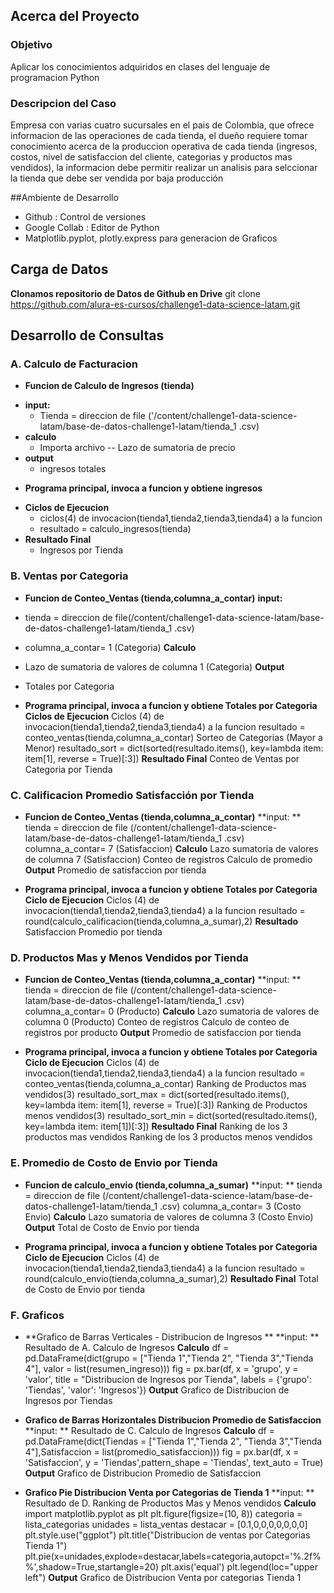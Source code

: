 ## Acerca del Proyecto
### Objetivo
<p>Aplicar los conocimientos adquiridos en clases del lenguaje de programacion Python </p>

### Descripcion del Caso
<p>
Empresa con varias cuatro sucursales en el pais de Colombia, que ofrece informacion de las operaciones de cada tienda, el dueño requiere tomar conocimiento acerca de la produccion operativa de cada tienda (ingresos, costos, nivel de satisfaccion del cliente, categorias y productos mas vendidos), la informacion debe permitir realizar un analisis para selccionar la tienda que debe ser vendida por baja producción 
</p>

##Ambiente de Desarrollo
- Github : Control de versiones
- Google Collab : Editor de Python
- Matplotlib.pyplot, plotly.express  para generacion de Graficos

## Carga de Datos
**Clonamos repositorio de Datos de Github en Drive**
git clone https://github.com/alura-es-cursos/challenge1-data-science-latam.git

## Desarrollo de Consultas
### A. Calculo de Facturacion
- **Funcion de Calculo de Ingresos (tienda)**
+ **input:**
  + Tienda = direccion de file ('/content/challenge1-data-science-latam/base-de-datos-challenge1-latam/tienda_1 .csv)
+ **calculo**
  + Importa archivo
-- Lazo de sumatoria de precio
+ **output**
  + ingresos totales

- **Programa principal, invoca a funcion y obtiene ingresos**
+ **Ciclos de Ejecucion**
  + ciclos(4) de invocacion(tienda1,tienda2,tienda3,tienda4) a la funcion
  + resultado = calculo_ingresos(tienda)
+ **Resultado Final**
  + Ingresos por Tienda

### B. Ventas por Categoria
- **Funcion de Conteo_Ventas (tienda,columna_a_contar)**
**input:**
- tienda = direccion de file(/content/challenge1-data-science-latam/base-de-datos-challenge1-latam/tienda_1 .csv)
- columna_a_contar= 1 (Categoria)
**Calculo**
- Lazo de sumatoria de valores de columna 1 (Categoria)
**Output**
- Totales por Categoria

- **Programa principal, invoca a funcion y obtiene Totales por Categoria**
**Ciclos de Ejecucion**
Ciclos (4) de invocacion(tienda1,tienda2,tienda3,tienda4) a la funcion
resultado = conteo_ventas(tienda,columna_a_contar)
Sorteo de Categorias (Mayor a Menor)
resultado_sort = dict(sorted(resultado.items(), key=lambda item: item[1], reverse = True)[:3])
**Resultado Final**
Conteo de Ventas por Categoria por Tienda

### C. Calificacion Promedio Satisfacción  por Tienda
- **Funcion de Conteo_Ventas (tienda,columna_a_contar)**
**input: **
tienda = direccion de file (/content/challenge1-data-science-latam/base-de-datos-challenge1-latam/tienda_1 .csv)
columna_a_contar= 7 (Satisfaccion)
**Calculo**
Lazo 
sumatoria de valores de columna 7 (Satisfaccion)
Conteo de registros
Calculo de promedio
**Output**
Promedio de satisfaccion por tienda

- **Programa principal, invoca a funcion y obtiene Totales por Categoria**
**Ciclo de Ejecucion**
Ciclos (4) de invocacion(tienda1,tienda2,tienda3,tienda4) a la funcion
resultado = round(calculo_calificacion(tienda,columna_a_sumar),2)
**Resultado**
Satisfaccion Promedio  por tienda

### D. Productos Mas y Menos Vendidos  por Tienda
- **Funcion de Conteo_Ventas (tienda,columna_a_contar)**
**input: **
tienda = direccion de file (/content/challenge1-data-science-latam/base-de-datos-challenge1-latam/tienda_1 .csv)
columna_a_contar= 0 (Producto)
**Calculo**
Lazo 
sumatoria de valores de columna 0 (Producto)
Conteo de registros
Calculo de conteo de registros por producto
**Output**
Promedio de satisfaccion por tienda

- **Programa principal, invoca a funcion y obtiene Totales por Categoria**
**Ciclo de Ejecucion**
Ciclos (4) de invocacion(tienda1,tienda2,tienda3,tienda4) a la funcion
resultado = conteo_ventas(tienda,columna_a_contar)
Ranking de Productos mas vendidos(3)
resultado_sort_max = dict(sorted(resultado.items(), key=lambda item: item[1], reverse = True)[:3])
Ranking de Productos menos vendidos(3)
resultado_sort_min = dict(sorted(resultado.items(), key=lambda item: item[1])[:3])
**Resultado Final**
Ranking de los 3 productos mas vendidos
Ranking de los 3 productos menos vendidos

### E. Promedio de Costo de Envio  por Tienda
- **Funcion de calculo_envio (tienda,columna_a_sumar)**
**input: **
tienda = direccion de file (/content/challenge1-data-science-latam/base-de-datos-challenge1-latam/tienda_1 .csv)
columna_a_contar= 3 (Costo Envio)
**Calculo**
Lazo 
sumatoria de valores de columna 3 (Costo Envio)
**Output**
Total de Costo de Envio por tienda

- **Programa principal, invoca a funcion y obtiene Totales por Categoria**
**Ciclo de Ejecucion**
Ciclos (4) de invocacion(tienda1,tienda2,tienda3,tienda4) a la funcion
resultado = round(calculo_envio(tienda,columna_a_sumar),2)
**Resultado Final**
		Total de Costo de Envio por tienda

### F. Graficos
- **Grafico de Barras Verticales - Distribucion de  Ingresos **
**input: **
Resultado de A. Calculo de Ingresos
**Calculo**
df = pd.DataFrame(dict(grupo = ["Tienda 1","Tienda 2", "Tienda 3","Tienda 4"], valor = list(resumen_ingreso)))
fig = px.bar(df, x = 'grupo', y = 'valor',
             title = "Distribucion de Ingresos por Tienda",
             labels = {'grupo': 'Tiendas', 'valor': 'Ingresos'})
**Output**
Grafico de Distribucion de Ingresos por Tiendas

- **Grafico de Barras Horizontales Distribucion Promedio de Satisfaccion**
**input: **
Resultado de C. Calculo de Ingresos
**Calculo**
df = pd.DataFrame(dict(Tiendas = ["Tienda 1","Tienda 2", "Tienda 3","Tienda 4"],Satisfaccion = list(promedio_satisfaccion)))
fig = px.bar(df, x = 'Satisfaccion', y = 'Tiendas',pattern_shape = 'Tiendas', text_auto = True)
**Output**
Grafico de Distribucion Promedio de Satisfaccion

- **Grafico Pie  Distribucion Venta por Categorias de Tienda 1**
**input: **
Resultado de D. Ranking de Productos Mas y Menos vendidos
**Calculo**
import matplotlib.pyplot as plt
plt.figure(figsize=(10, 8))
categoria = lista_categorias
unidades = lista_ventas
destacar = [0.1,0,0,0,0,0,0,0]
plt.style.use("ggplot")
plt.title("Distribucion de ventas por Categorias Tienda 1")
plt.pie(x=unidades,explode=destacar,labels=categoria,autopct='%.2f%%',shadow=True,startangle=20)
plt.axis('equal')
plt.legend(loc="upper left")
**Output**
Grafico de Distribucion Venta por categorias Tienda 1

